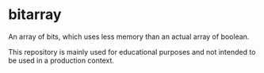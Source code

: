# bitarray

An array of bits, which uses less memory than an actual array of boolean.

This repository is mainly used for educational purposes and not intended to be used in a production context.